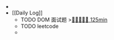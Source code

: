 -
- [[Daily Log]]
	- TODO DOM 面试题 >[🍅🍅🍅🍅🍅 125min](#agenda-pomo://?t=f-1694224583993-1500%2Cf-1694270105977-1500%2Cf-1694272891068-1500%2Cf-1694275795414-1500%2Cf-1694327322542-1500)
	- TODO leetcode
	-